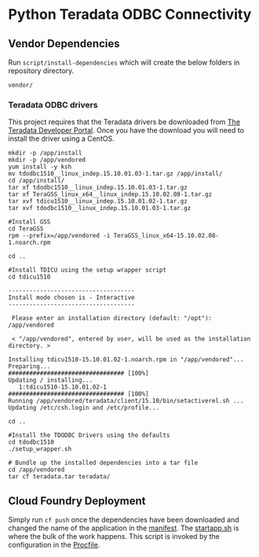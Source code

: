 # Python Teradata ODBC Connectivity

## Vendor Dependencies
Run `script/install-dependencies` which will create the below folders in repository directory.

```
vendor/
```
### Teradata ODBC drivers

This project requires that the Teradata drivers be downloaded from [The Teradata Developer Portal](http://downloads.teradata.com/download/connectivity/odbc-driver/linux). Once you have the download you will need to install the driver using a CentOS.

```
mkdir -p /app/install
mkdir -p /app/vendored
yum install -y ksh
mv tdodbc1510__linux_indep.15.10.01.03-1.tar.gz /app/install/
cd /app/install/
tar xf tdodbc1510__linux_indep.15.10.01.03-1.tar.gz
tar xf TeraGSS_linux_x64__linux_indep.15.10.02.08-1.tar.gz
tar xvf tdicu1510__linux_indep.15.10.01.02-1.tar.gz
tar xvf tdodbc1510__linux_indep.15.10.01.03-1.tar.gz

#Install GSS
cd TeraGSS
rpm --prefix=/app/vendored -i TeraGSS_linux_x64-15.10.02.08-1.noarch.rpm

cd ..

#Install TDICU using the setup wrapper script
cd tdicu1510

------------------------------------
Install mode chosen is - Interactive
------------------------------------

 Please enter an installation directory (default: "/opt"): /app/vendored

 < "/app/vendored", entered by user, will be used as the installation directory. >

Installing tdicu1510-15.10.01.02-1.noarch.rpm in "/app/vendored"...
Preparing...                          ################################# [100%]
Updating / installing...
   1:tdicu1510-15.10.01.02-1          ################################# [100%]
Running /app/vendored/teradata/client/15.10/bin/setactiverel.sh ...
Updating /etc/csh.login and /etc/profile...

cd ..

#Install the TDODBC Drivers using the defaults
cd tdodbc1510
./setup_wrapper.sh

# Bundle up the installed dependencies into a tar file
cd /app/vendored
tar cf teradata.tar teradata/
```

## Cloud Foundry Deployment
Simply run `cf push` once the dependencies have been downloaded and changed the
name of the application in the [manifest](manifest.yml). The [startapp.sh](script/statapp.sh)
is where the bulk of the work happens. This script is invoked by the configuration in
the [Procfile](Procfile).
